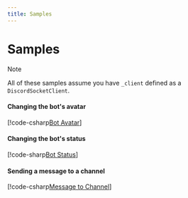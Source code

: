 ```yaml
---
title: Samples
---
```


# Samples

>[!NOTE]
>All of these samples assume you have `_client` defined as a `DiscordSocketClient`.

#### Changing the bot's avatar

[!code-csharp[Bot Avatar](samples/faq/avatar.cs)]

#### Changing the bot's status

[!code-sharp[Bot Status](samples/faq/status.cs)]

#### Sending a message to a channel

[!code-csharp[Message to Channel](samples/faq/send_message.cs)]